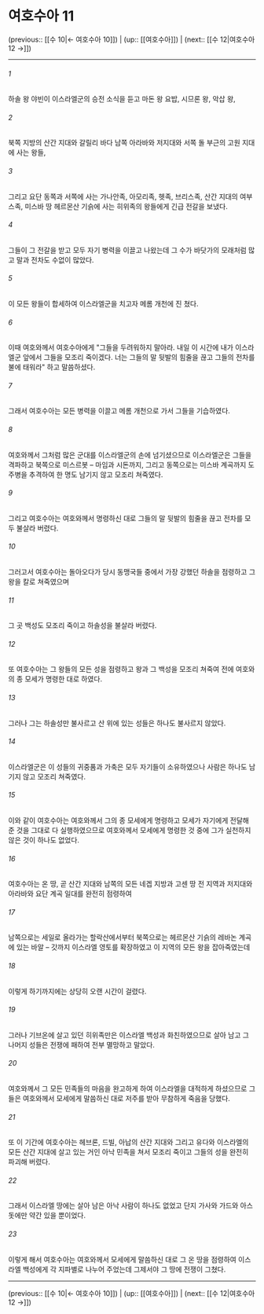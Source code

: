 # 여호수아 11

(previous:: [[수 10|← 여호수아 10]]) | (up:: [[여호수아]]) | (next:: [[수 12|여호수아 12 →]])

***




###### 1 

하솔 왕 야빈이 이스라엘군의 승전 소식을 듣고 마돈 왕 요밥, 시므론 왕, 악삽 왕, 



###### 2 

북쪽 지방의 산간 지대와 갈릴리 바다 남쪽 아라바와 저지대와 서쪽 돌 부근의 고원 지대에 사는 왕들, 



###### 3 

그리고 요단 동쪽과 서쪽에 사는 가나안족, 아모리족, 헷족, 브리스족, 산간 지대의 여부스족, 미스바 땅 헤르몬산 기슭에 사는 히위족의 왕들에게 긴급 전갈을 보냈다. 



###### 4 

그들이 그 전갈을 받고 모두 자기 병력을 이끌고 나왔는데 그 수가 바닷가의 모래처럼 많고 말과 전차도 수없이 많았다. 



###### 5 

이 모든 왕들이 합세하여 이스라엘군을 치고자 메롬 개천에 진 쳤다. 



###### 6 

이때 여호와께서 여호수아에게 "그들을 두려워하지 말아라. 내일 이 시간에 내가 이스라엘군 앞에서 그들을 모조리 죽이겠다. 너는 그들의 말 뒷발의 힘줄을 끊고 그들의 전차를 불에 태워라" 하고 말씀하셨다. 



###### 7 

그래서 여호수아는 모든 병력을 이끌고 메롬 개천으로 가서 그들을 기습하였다. 



###### 8 

여호와께서 그처럼 많은 군대를 이스라엘군의 손에 넘기셨으므로 이스라엘군은 그들을 격파하고 북쪽으로 미스르봇 – 마임과 시돈까지, 그리고 동쪽으로는 미스바 계곡까지 도주병을 추격하여 한 명도 남기지 않고 모조리 쳐죽였다. 



###### 9 

그리고 여호수아는 여호와께서 명령하신 대로 그들의 말 뒷발의 힘줄을 끊고 전차를 모두 불살라 버렸다. 



###### 10 

그러고서 여호수아는 돌아오다가 당시 동맹국들 중에서 가장 강했던 하솔을 점령하고 그 왕을 칼로 쳐죽였으며 



###### 11 

그 곳 백성도 모조리 죽이고 하솔성을 불살라 버렸다. 



###### 12 

또 여호수아는 그 왕들의 모든 성을 점령하고 왕과 그 백성을 모조리 쳐죽여 전에 여호와의 종 모세가 명령한 대로 하였다. 



###### 13 

그러나 그는 하솔성만 불사르고 산 위에 있는 성들은 하나도 불사르지 않았다. 



###### 14 

이스라엘군은 이 성들의 귀중품과 가축은 모두 자기들이 소유하였으나 사람은 하나도 남기지 않고 모조리 쳐죽였다. 



###### 15 

이와 같이 여호수아는 여호와께서 그의 종 모세에게 명령하고 모세가 자기에게 전달해 준 것을 그대로 다 실행하였으므로 여호와께서 모세에게 명령한 것 중에 그가 실천하지 않은 것이 하나도 없었다. 



###### 16 

여호수아는 온 땅, 곧 산간 지대와 남쪽의 모든 네겝 지방과 고센 땅 전 지역과 저지대와 아라바와 요단 계곡 일대를 완전히 점령하여 



###### 17 

남쪽으로는 세일로 올라가는 할락산에서부터 북쪽으로는 헤르몬산 기슭의 레바논 계곡에 있는 바알 – 갓까지 이스라엘 영토를 확장하였고 이 지역의 모든 왕을 잡아죽였는데 



###### 18 

이렇게 하기까지에는 상당히 오랜 시간이 걸렸다. 



###### 19 

그러나 기브온에 살고 있던 히위족만은 이스라엘 백성과 화친하였으므로 살아 남고 그 나머지 성들은 전쟁에 패하여 전부 멸망하고 말았다. 



###### 20 

여호와께서 그 모든 민족들의 마음을 완고하게 하여 이스라엘을 대적하게 하셨으므로 그들은 여호와께서 모세에게 말씀하신 대로 저주를 받아 무참하게 죽음을 당했다. 



###### 21 

또 이 기간에 여호수아는 헤브론, 드빌, 아납의 산간 지대와 그리고 유다와 이스라엘의 모든 산간 지대에 살고 있는 거인 아낙 민족을 쳐서 모조리 죽이고 그들의 성을 완전히 파괴해 버렸다. 



###### 22 

그래서 이스라엘 땅에는 살아 남은 아낙 사람이 하나도 없었고 단지 가사와 가드와 아스돗에만 약간 있을 뿐이었다. 



###### 23 

이렇게 해서 여호수아는 여호와께서 모세에게 말씀하신 대로 그 온 땅을 점령하여 이스라엘 백성에게 각 지파별로 나누어 주었는데 그제서야 그 땅에 전쟁이 그쳤다.

***

(previous:: [[수 10|← 여호수아 10]]) | (up:: [[여호수아]]) | (next:: [[수 12|여호수아 12 →]])
